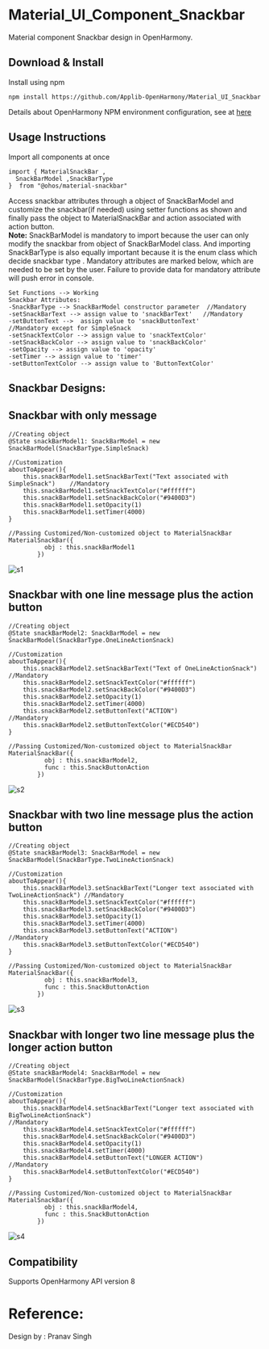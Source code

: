 # Material_UI_Component_Snackbar

Material component Snackbar design in OpenHarmony.

## Download & Install

Install using npm

```npm install https://github.com/Applib-OpenHarmony/Material_UI_Snackbar```

Details about OpenHarmony NPM environment configuration, see at [here](https://gitee.com/openharmony-tpc/docs/blob/master/OpenHarmony_npm_usage.md)

## Usage Instructions

Import all components at once

```ets
import { MaterialSnackBar ,
  SnackBarModel ,SnackBarType
}  from "@ohos/material-snackbar"
```


Access snackbar attributes through a object of SnackBarModel and customize the snackbar(if needed) using setter functions as
shown and finally pass the object to MaterialSnackBar and action associated with action button.
<br>
**Note:** SnackBarModel is mandatory to import because the user can only modify the snackbar from object of SnackBarModel
class. And importing SnackBarType is also equally important because it is the enum class which decide snackbar type . 
Mandatory attributes are marked below, which are needed to be set by the user.
Failure to provide data for mandatory attribute will push error in console.
<br>
```ets
Set Functions --> Working
Snackbar Attributes:
-SnackBarType --> SnackBarModel constructor parameter  //Mandatory
-setSnackBarText --> assign value to 'snackBarText'   //Mandatory
-setButtonText -->  assign value to 'snackButtonText'        //Mandatory except for SimpleSnack
-setSnackTextColor --> assign value to 'snackTextColor' 
-setSnackBackColor --> assign value to 'snackBackColor' 
-setOpacity --> assign value to 'opacity' 
-setTimer --> assign value to 'timer' 
-setButtonTextColor --> assign value to 'ButtonTextColor' 
```
## Snackbar Designs: 

## Snackbar with only message
```ets
//Creating object
@State snackBarModel1: SnackBarModel = new SnackBarModel(SnackBarType.SimpleSnack)
```
```ets
//Customization
aboutToAppear(){
    this.snackBarModel1.setSnackBarText("Text associated with SimpleSnack")    //Mandatory
    this.snackBarModel1.setSnackTextColor("#ffffff")
    this.snackBarModel1.setSnackBackColor("#9400D3")
    this.snackBarModel1.setOpacity(1)
    this.snackBarModel1.setTimer(4000)
}
```
```ets
//Passing Customized/Non-customized object to MaterialSnackBar
MaterialSnackBar({
          obj : this.snackBarModel1
        })
```
![s1](https://user-images.githubusercontent.com/84433855/173008655-0f4d33ec-dcf0-4e1c-a9a7-7b48fa0006a2.png)

## Snackbar with one line message plus the action button
```ets
//Creating object
@State snackBarModel2: SnackBarModel = new SnackBarModel(SnackBarType.OneLineActionSnack)
```
```ets
//Customization
aboutToAppear(){
    this.snackBarModel2.setSnackBarText("Text of OneLineActionSnack")       //Mandatory
    this.snackBarModel2.setSnackTextColor("#ffffff")
    this.snackBarModel2.setSnackBackColor("#9400D3")
    this.snackBarModel2.setOpacity(1)
    this.snackBarModel2.setTimer(4000)
    this.snackBarModel2.setButtonText("ACTION")                              //Mandatory
    this.snackBarModel2.setButtonTextColor("#ECD540")
}
```
```ets
//Passing Customized/Non-customized object to MaterialSnackBar
MaterialSnackBar({
          obj : this.snackBarModel2,
          func : this.SnackButtonAction
        })
```
![s2](https://user-images.githubusercontent.com/84433855/173008731-c6df6d51-66cc-4cf0-bc86-57e0b2b60c62.png)

## Snackbar with two line message plus the action button
```ets
//Creating object
@State snackBarModel3: SnackBarModel = new SnackBarModel(SnackBarType.TwoLineActionSnack)
```
```ets
//Customization
aboutToAppear(){
    this.snackBarModel3.setSnackBarText("Longer text associated with TwoLineActionSnack") //Mandatory
    this.snackBarModel3.setSnackTextColor("#ffffff")
    this.snackBarModel3.setSnackBackColor("#9400D3")
    this.snackBarModel3.setOpacity(1)
    this.snackBarModel3.setTimer(4000)
    this.snackBarModel3.setButtonText("ACTION")                                           //Mandatory
    this.snackBarModel3.setButtonTextColor("#ECD540")
}
```
```ets
//Passing Customized/Non-customized object to MaterialSnackBar
MaterialSnackBar({
          obj : this.snackBarModel3,
          func : this.SnackButtonAction
        })
```
![s3](https://user-images.githubusercontent.com/84433855/173008773-43338d25-e5fb-43c0-8405-704fec24db57.png)

## Snackbar with longer two line message plus the longer action button
```ets
//Creating object
@State snackBarModel4: SnackBarModel = new SnackBarModel(SnackBarType.BigTwoLineActionSnack)
```
```ets
//Customization
aboutToAppear(){
    this.snackBarModel4.setSnackBarText("Longer text associated with   BigTwoLineActionSnack")                                                     //Mandatory
    this.snackBarModel4.setSnackTextColor("#ffffff")
    this.snackBarModel4.setSnackBackColor("#9400D3")
    this.snackBarModel4.setOpacity(1)
    this.snackBarModel4.setTimer(4000)
    this.snackBarModel4.setButtonText("LONGER ACTION")                           //Mandatory
    this.snackBarModel4.setButtonTextColor("#ECD540")
}
``` 
```ets
//Passing Customized/Non-customized object to MaterialSnackBar
MaterialSnackBar({
          obj : this.snackBarModel4,
          func : this.SnackButtonAction
        })
```        
![s4](https://user-images.githubusercontent.com/84433855/173008958-96d9c4b5-893c-4213-9143-83e11898741e.png)

## Compatibility
Supports OpenHarmony API version 8

# Reference:

Design by : Pranav Singh
